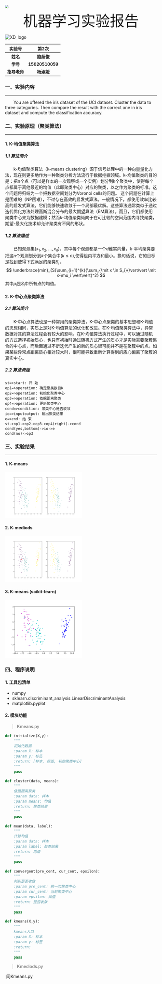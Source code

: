 





<img src="/Users/Setsuna/Documents/报告模板/XD.png" style="zoom:70%"/>



 <center><font size=72>机器学习实验报告</font></center>





![XD_logo](/Users/Setsuna/Documents/报告模板/XD_logo.png)







|    实验号    |      第2次      |
| :----------: | :-------------: |
|   **姓名**   |   **鲍超俊**    |
|   **学号**   | **15020510059** |
| **指导老师** |   **杨淑媛**    |

<div style="page-break-after:always;"></div>

### 一、实验内容

---

&emsp;&emsp;You are offered the iris dataset of the UCI dataset. Cluster the data to three categories. Then compare the result with the correct one in iris dataset and compute the classification accuracy.





### 二、实验原理（聚类算法）

---

#### 1. K-均值聚类算法

##### 1.1 算法简介

&emsp;&emsp;k-均值聚类算法（k-means clustering）源于信号处理中的一种向量量化方法，现在则更多地作为一种聚类分析方法流行于数据挖掘领域。k-均值聚类的目的是：把n个点（可以是样本的一次观察或一个实例）划分到k个聚类中，使得每个点都属于离他最近的均值（此即聚类中心）对应的聚类，以之作为聚类的标准。这个问题将归结为一个把数据空间划分为Voronoi cells的问题。
这个问题在计算上是困难的（NP困难），不过存在高效的启发式算法。一般情况下，都使用效率比较高的启发式算法，它们能够快速收敛于一个局部最优解。这些算法通常类似于通过迭代优化方法处理高斯混合分布的最大期望算法（EM算法）。而且，它们都使用聚类中心来为数据建模；然而k-均值聚类倾向于在可比较的空间范围内寻找聚类，期望-最大化技术却允许聚类有不同的形状。

##### 1.2 算法描述

&emsp;&emsp;已知观测集$(x_1,x_2,…,x_n)$，其中每个观测都是一个$d$维实向量，k-平均聚类要把这$n$个观测划分到$k$个集合中$(k \leq n)$,使得组内平方和最小。换句话说，它的目标是找到使得下式满足的聚类$S_i$，
$$
\underbrace{min}_{S}\sum_{i=1}^{k}{\sum_{\mit x \in S_i}{\vert\vert \mit x-\mu_i \vert\vert}^2}
$$
其中$\mu_i$是$S_i$中所有点的均值。



#### 2. K-中心点聚类算法

##### 2.1 算法简介

​&emsp;&emsp;K-中心点算法也是一种常用的聚类算法，K-中心点聚类的基本思想和K-均值的思想相同，实质上是对K-均值算法的优化和改进。在K-均值聚类算法中，异常数据对其的算法过程会有较大的影响。在K-均值算法执行过程中，可以通过随机的方式选择初始质心，也只有初始时通过随机方式产生的质心才是实际需要聚簇集合的中心点，而后面通过不断迭代产生的新的质心很可能并不是在聚簇中的点。如果某些异常点距离质心相对较大时，很可能导致重新计算得到的质心偏离了聚簇的真实中心。 

##### 2.2 算法流程

```flow
st=>start: 开 始
op1=>operation: 确定聚类数目K
op2=>operation: 初始化聚类中心
op3=>operation: 依据距离聚类
op4=>operation: 更新聚类中心
cond=>condition: 聚类中心是否收敛
io=>inputoutput: 输出聚类结果
e=>end: 结 束
st->op1->op2->op3->op4(right)->cond
cond(yes,bottom)->io->e
cond(no)->op3
```






### 三、实验结果

---

#### 1. K-means

<img src="./Kmeans.png" style="zoom:25%"/>

#### 2. K-mediods

<img src="./Kmediods.png" style="zoom:25%"/>



#### 3. K-means (scikit-learn)

<img src="./sklearn.png" style="zoom:25%"/>





### 四、程序说明

#### 1. 工具包清单

 + numpy
+ sklearn.discriminant_analysis.LinearDiscriminantAnalysis
+ matplotlib.pyplot

#### 2. 模块功能

> Kmeans.py

```python 
def initialize(X,y):
    """
    初始化数据
    :param X: 样本
    :param y: 标签
    :return: [样本, 标签, 初始聚类中心]
    """
    pass
```

```python
def cluster(data, means):
    """
    依据距离聚类
    :param data: 样本
    :param means: 均值
    :return: 聚类结果
    """
	pass
```

```python
def mean(data, label):
    """
    计算均值
    :param data: 样本 
    :param label: 聚类结果
    :return: 均值
    """
    pass
```

```python
def convergent(pre_cent, cur_cent, epsilon):
    """
    判断是否收敛
    :param pre_cent: 前一次聚类中心
    :param cur_cent: 当前聚类中心
    :param epsilon: 阈值
    :return: 是否收敛
    """
    pass
```

```python
def kmeans(X,y):
    """
    kmeans入口
    :param X: 样本
    :param y: 标签
    :return: 
    """
    pass
```

> Kmediods.py

​	同Kmeans.py

